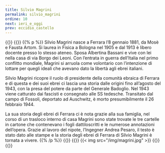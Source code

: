 ```yaml
---
title: Silvio Magrini
permalink: silvio_magrini
ordine: 10
next: ieri_e_oggi
prev: eccidio_castello
---
```

{{<row>}}
{{<column>}}
{{% p %}}
Silvio Magrini nasce a Ferrara l’8 gennaio 1881, da Mosè e Fausta Artom. Si laurea in Fisica a Bologna nel 1905 e dal 1913 è libero docente presso lo stesso
ateneo. Sposa Albertina Bassani e vive con lei nella casa di via Borgo dei Leoni. Con l’entrata in guerra dell’Italia nel primo conflitto mondiale, Magrini si
arruola come volontario con l’intenzione di lottare per quegli ideali che avevano dato la libertà agli ebrei italiani.

Silvio Magrini ricopre il ruolo di presidente della comunità ebraica di Ferrara e di questa e dei suoi ebrei ci lascia una storia dalle origini fino all’agosto del
1943, con la presa del potere da parte del Generale Badoglio. Nel 1943 viene catturato dai fascisti e consegnato alle SS tedesche. Transitato dal campo di
Fossoli, deportato ad Auschwitz, è morto presumibilmente il 26 febbraio 1944.

La sua storia degli ebrei di Ferrara ci è nota grazie alla sua famiglia, nel corso di un trasloco interno di casa Magrini sono state trovate le tre cartelle in cartone
che contenevano i fogli dattiloscritti e le numerose annotazioni dell’opera. Grazie al lavoro del nipote, l’Ingegner Andrea Pesaro, il testo è stato dato alle
stampe e la storia degli ebrei di Ferrara di Silvio Magrini è tornata a vivere.
{{% /p %}}
{{</column>}}
{{<column>}}
{{< img src="/img/magrini.jpg" >}}
{{</column>}}
{{</row>}}

